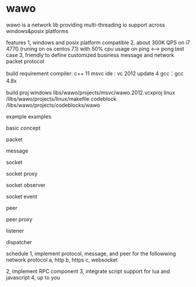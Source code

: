 # wawo
wawo is a network lib providing multi-threading io support across windows&amp;posix platforms

features
  1, windows and posix platform compatible
  2, about 300K QPS on i7 4770 (runing on os centos 7.1) with 50% cpu usage on ping <--> pong test case
  3, friendly to define customized business message and network packet protocol

build requirement
  compiler: c++ 11
  msvc ide : vc 2012 update 4
  gcc：gcc 4.8x　　  

build proj
  windows libs/wawo/projects/msvc/wawo.2012.vcxproj
  linux  /libs/wawo/projects/linux/makefile
  codeblock /libs/wawo/projects/codeblocks/wawo


example
  examples


basic concept

packet

message

socket

socket proxy

socket observer

socket event

peer

peer proxy


listener


dispatcher




schedule
  1, implement protocol, message, and peer for the followwing network protocol
      a, http
      b, https
      c, websocket
      
  2, implement RPC component 
  3, integrate script support for lua and javascript
  4, up to you
  
